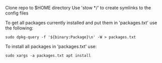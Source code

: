 Clone repo to $HOME directory
Use 'stow */' to create symlinks to the config files

To get all packages currently installed and put them in 'packages.txt' use the following:

    sudo dpkg-query -f '${binary:Package}\n' -W > packages.txt

To install all packages in 'packages.txt' use:

    sudo xargs -a packages.txt apt install
